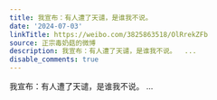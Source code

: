 ```yaml
---
title: 我宣布：有人遭了天谴，是谁我不说。
date: '2024-07-03'
linkTitle: https://weibo.com/3825863518/OlRrekZFb
source: 正宗毒奶菇的微博
description: 我宣布：有人遭了天谴，是谁我不说。  ...
disable_comments: true
---
```

我宣布：有人遭了天谴，是谁我不说。  ...